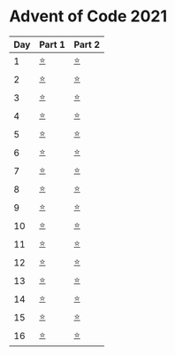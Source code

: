 # Advent of Code 2021


| Day | Part 1           | Part 2           |
|-----|------------------|------------------|
| 1   | [:star:](1/1.py) | [:star:](1/1.py) |
| 2   | [:star:](../../../commit/cb495ecfe7c508ba55efcb7dc281c118b8868bdf#diff-d4735e3a265e16eee03f59718b9b5d03019c07d8b6c51f90da3a666eec13ab35) | [:star:](2/2.py) |
| 3   | [:star:](../../../commit/5244480c9899a73aef3433675deeabe3a2c75bb0#diff-008c04978f810f73df924acb1e3a23d7317853f1fdde397cc2cc21e2f4c3ad35) | [:star:](3/3.py) |
| 4   | [:star:](../../../commit/ef3b3a567dad27bbcf397af0966d1b99e85ce1a9#diff-818bc6575ba6e65012f859c4234ec7877db01fb29c3ae6aa7bc20ac13b2b8345) | [:star:](4/4.py) |
| 5   | [:star:](../../../commit/2b87248190848814c648710821aba39d1a476711#diff-ef2d127de37b942baad06145e54b0c619a1f22327b2ebbcfbec78f5564afe39d) | [:star:](5/5-2.py) |
| 6   | [:star:](6/6.py)    | [:star:](6/6.py)  |
| 7   | [:star:](../../../commit/802ae34aa19a9b6f48d00bd40a26fa768419351c#diff-65dda502025a95b6b20fab23769c35c55698fa9102419e12ee4b22c280642905)    | [:star:](7/7.py)  |
| 8   | [:star:](../../../commit/61e36faf6c0b8db8ab09a0358875ecad864b30b3#diff-9485372d809c218f31683eb4982ec0784c7accaab21fd239ddd1243443932ad4)    | [:star:](8/8.py)  |
| 9   | [:star:](../../../commit/80e73f1feae35703673c5041b190f05a7d01542d#diff-638b486d226b83cbce56d7ba537a5fb4572997371955d48118c647a03c7b314f)    | [:star:](9/9.py)  |
| 10  | [:star:](../../../commit/9d365951e6f2c9522d4bf448d49e928e540c498f#diff-1cd71218cebeee65bb76168c7f7fcf218f01f772f70e5d37d4b5c2a48d978668)    | [:star:](10/10.py)  |
| 11  | [:star:](../../../commit/e9884ea4144880b0ea83610c9e02ffa7e608d01f#diff-0cef5a91a4dfe44d2540c813b61e439975db4e9851524e39d7e8c8fbc2c739d0)    | [:star:](11/11.py)  |
| 12  | [:star:](../../../commit/0f6c12b239f335c6fe3f7495a545985b53c01277#diff-4fc82b26aecb47d2868c4efbe3581732a3e7cbcc6c2efb32062c08170a05eeb8)    | [:star:](12/12-2.py)  |
| 13  | [:star:](../../../commit/c034c1773bb1bf8d512c71375b9217b33115b543#diff-3fdba35f04dc8c462986c992bcf875546257113072a909c162f7e470e581e278)    | [:star:](13/13.py)  |
| 14  | [:star:](14/14.py)    | [:star:](14/14-2.py)  |
| 15  | [:star:](../../../blob/7138774b530d058b03cd138b922907fd28e87460/2021/15/15.py)    | [:star:](15/15.py)  |
| 16  | [:star:](../../../blob/476ee4597f7f4af7c25572e61758e16688249d5b/2021/16/16.py)    | [:star:](16/16.py)  |
